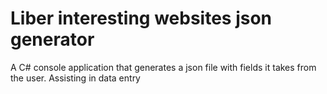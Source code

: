 # Liber interesting websites json generator

A C# console application that generates a json file with fields it takes from the user. Assisting in data entry
